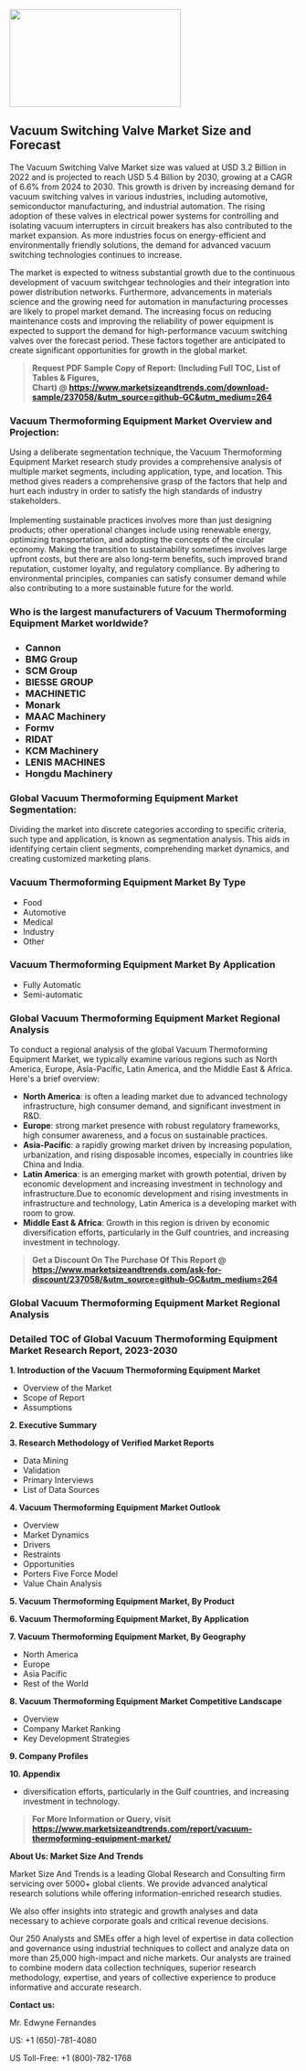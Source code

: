 <p><img class="alignnone size-medium wp-image-20088" src="https://ffe5etoiles.com/wp-content/uploads/2024/12/MST1-300x171.png" alt="" width="300" height="171" /></p><h2>Vacuum Switching Valve Market Size and Forecast</h2><p>The Vacuum Switching Valve Market size was valued at USD 3.2 Billion in 2022 and is projected to reach USD 5.4 Billion by 2030, growing at a CAGR of 6.6% from 2024 to 2030. This growth is driven by increasing demand for vacuum switching valves in various industries, including automotive, semiconductor manufacturing, and industrial automation. The rising adoption of these valves in electrical power systems for controlling and isolating vacuum interrupters in circuit breakers has also contributed to the market expansion. As more industries focus on energy-efficient and environmentally friendly solutions, the demand for advanced vacuum switching technologies continues to increase.</p><p>The market is expected to witness substantial growth due to the continuous development of vacuum switchgear technologies and their integration into power distribution networks. Furthermore, advancements in materials science and the growing need for automation in manufacturing processes are likely to propel market demand. The increasing focus on reducing maintenance costs and improving the reliability of power equipment is expected to support the demand for high-performance vacuum switching valves over the forecast period. These factors together are anticipated to create significant opportunities for growth in the global market.</p></p><blockquote id="" class=""><strong>Request PDF Sample Copy of Report: (Including Full TOC, List of Tables &amp; Figures, Chart)&nbsp;@&nbsp;<strong><a href="https://www.marketsizeandtrends.com/download-sample/237058/&utm_source=github-GC&utm_medium=264" target="_blank">https://www.marketsizeandtrends.com/download-sample/237058/&utm_source=github-GC&utm_medium=264</a></strong></strong></blockquote><h3 id="" class="">Vacuum Thermoforming Equipment Market&nbsp;Overview and Projection:</h3><p id="" class="">Using a deliberate segmentation technique, the Vacuum Thermoforming Equipment Market research study provides a comprehensive analysis of multiple market segments, including application, type, and location. This method gives readers a comprehensive grasp of the factors that help and hurt each industry in order to satisfy the high standards of industry stakeholders. <br /> <br />Implementing sustainable practices involves more than just designing products; other operational changes include using renewable energy, optimizing transportation, and adopting the concepts of the circular economy. Making the transition to sustainability sometimes involves large upfront costs, but there are also long-term benefits, such improved brand reputation, customer loyalty, and regulatory compliance. By adhering to environmental principles, companies can satisfy consumer demand while also contributing to a more sustainable future for the world.</p><h3 id="" class="">Who is the largest manufacturers of&nbsp;Vacuum Thermoforming Equipment Market worldwide?</h3><h3 class=""><p><ul><li>Cannon </li><li> BMG Group </li><li> SCM Group </li><li> BIESSE GROUP </li><li> MACHINETIC </li><li> Monark </li><li> MAAC Machinery </li><li> Formv </li><li> RIDAT </li><li> KCM Machinery </li><li> LENIS MACHINES </li><li> Hongdu Machinery</li></ul></p></h3><h3 id="" class="">Global&nbsp;Vacuum Thermoforming Equipment Market Segmentation:</h3><p id="" class="">Dividing the market into discrete categories according to specific criteria, such type and application, is known as segmentation analysis. This aids in identifying certain client segments, comprehending market dynamics, and creating customized marketing plans.</p><h3 id="" class="">Vacuum Thermoforming Equipment Market&nbsp;By Type</h3><p><p><ul><li>Food</li><li> Automotive</li><li> Medical</li><li> Industry</li><li> Other</p></li></ul></p></p><h3 id="" class="">Vacuum Thermoforming Equipment Market&nbsp;By Application</h3><p class=""><p><ul><li>Fully Automatic</li><li> Semi-automatic</li></ul></p></p><h3 id="" class="">Global Vacuum Thermoforming Equipment Market Regional Analysis</h3><p id="" class="">To conduct a regional analysis of the global Vacuum Thermoforming Equipment Market, we typically examine various regions such as North America, Europe, Asia-Pacific, Latin America, and the Middle East &amp; Africa. Here's a brief overview:</p><ul><li><strong>North America</strong>: is often a leading market due to advanced technology infrastructure, high consumer demand, and significant investment in R&amp;D.</li><li><strong>Europe</strong>: strong market presence with robust regulatory frameworks, high consumer awareness, and a focus on sustainable practices.</li><li><strong>Asia-Pacific</strong>: a rapidly growing market driven by increasing population, urbanization, and rising disposable incomes, especially in countries like China and India.</li><li><strong>Latin America</strong>: is an emerging market with growth potential, driven by economic development and increasing investment in technology and infrastructure.Due to economic development and rising investments in infrastructure and technology, Latin America is a developing market with room to grow.</li><li><strong>Middle East &amp; Africa</strong>: Growth in this region is driven by economic diversification efforts, particularly in the Gulf countries, and increasing investment in technology.</li></ul><blockquote id="" class=""><strong>Get a Discount On The Purchase Of This Report @ <strong><a href="https://www.marketsizeandtrends.com/ask-for-discount/237058/&utm_source=github-GC&utm_medium=264" target="_blank">https://www.marketsizeandtrends.com/ask-for-discount/237058/&utm_source=github-GC&utm_medium=264</a></strong></strong></blockquote><h3 id="" class="">Global Vacuum Thermoforming Equipment Market Regional Analysis</h3><h3 id="" class="">Detailed TOC of Global Vacuum Thermoforming Equipment Market Research Report, 2023-2030</h3><p id="" class=""><strong>1. Introduction of the Vacuum Thermoforming Equipment Market</strong></p><ul><li>Overview of the Market</li><li>Scope of Report</li><li>Assumptions</li></ul><p id="" class=""><strong>2. Executive Summary</strong></p><p id="" class=""><strong>3. Research Methodology of Verified Market Reports</strong></p><ul><li>Data Mining</li><li>Validation</li><li>Primary Interviews</li><li>List of Data Sources</li></ul><p id="" class=""><strong>4. Vacuum Thermoforming Equipment Market Outlook</strong></p><ul><li>Overview</li><li>Market Dynamics</li><li>Drivers</li><li>Restraints</li><li>Opportunities</li><li>Porters Five Force Model</li><li>Value Chain Analysis</li></ul><p id="" class=""><strong>5. Vacuum Thermoforming Equipment Market, By Product</strong></p><p id="" class=""><strong>6. Vacuum Thermoforming Equipment Market, By Application</strong></p><p id="" class=""><strong>7. Vacuum Thermoforming Equipment Market, By Geography</strong></p><ul><li>North America</li><li>Europe</li><li>Asia Pacific</li><li>Rest of the World</li></ul><p id="" class=""><strong>8. Vacuum Thermoforming Equipment Market Competitive Landscape</strong></p><ul><li>Overview</li><li>Company Market Ranking</li><li>Key Development Strategies</li></ul><p id="" class=""><strong>9. Company Profiles</strong></p><p id="" class=""><strong>10. Appendix</strong></p><ul><li>diversification efforts, particularly in the Gulf countries, and increasing investment in technology.</li></ul><blockquote id="" class=""><strong>For More Information or Query, visit <strong><strong><a href="https://www.marketsizeandtrends.com/report/vacuum-thermoforming-equipment-market/" target="_blank">https://www.marketsizeandtrends.com/report/vacuum-thermoforming-equipment-market/</a></strong></strong></strong></blockquote><p id="" class=""><strong>About Us: Market Size And Trends</strong></p><p id="" class="">Market Size And Trends is a leading Global Research and Consulting firm servicing over 5000+ global clients. We provide advanced analytical research solutions while offering information-enriched research studies.</p><p id="" class="">We also offer insights into strategic and growth analyses and data necessary to achieve corporate goals and critical revenue decisions.</p><p id="" class="">Our 250 Analysts and SMEs offer a high level of expertise in data collection and governance using industrial techniques to collect and analyze data on more than 25,000 high-impact and niche markets. Our analysts are trained to combine modern data collection techniques, superior research methodology, expertise, and years of collective experience to produce informative and accurate research.</p><p id="" class=""><strong>Contact us:</strong></p><p id="" class="">Mr. Edwyne Fernandes</p><p id="" class="">US: +1 (650)-781-4080</p><p id="" class="">US Toll-Free: +1 (800)-782-1768</p>
